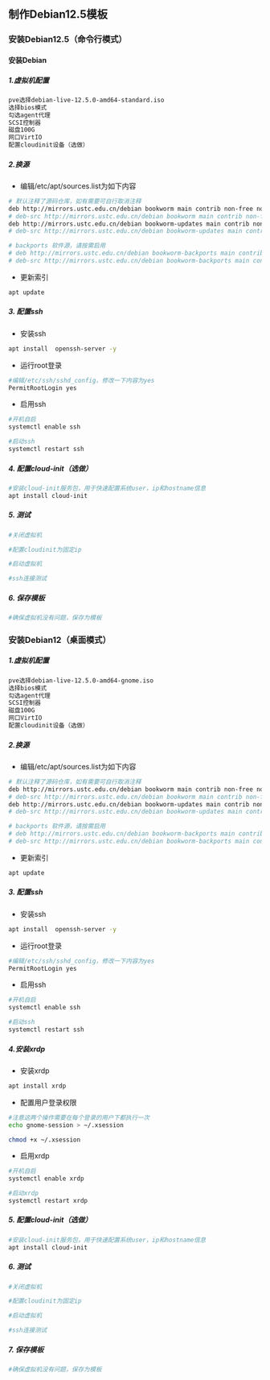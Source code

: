 ## 制作Debian12.5模板

### 安装Debian12.5（命令行模式）

#### 安装Debian

##### 1.虚拟机配置

```bash
pve选择debian-live-12.5.0-amd64-standard.iso
选择bios模式
勾选agent代理
SCSI控制器
磁盘100G
网口VirtIO
配置cloudinit设备（选做）
```

##### 2.换源

* 编辑/etc/apt/sources.list为如下内容 

```bash
# 默认注释了源码仓库，如有需要可自行取消注释
deb http://mirrors.ustc.edu.cn/debian bookworm main contrib non-free non-free-firmware
# deb-src http://mirrors.ustc.edu.cn/debian bookworm main contrib non-free non-free-firmware
deb http://mirrors.ustc.edu.cn/debian bookworm-updates main contrib non-free non-free-firmware
# deb-src http://mirrors.ustc.edu.cn/debian bookworm-updates main contrib non-free non-free-firmware

# backports 软件源，请按需启用
# deb http://mirrors.ustc.edu.cn/debian bookworm-backports main contrib non-free non-free-firmware
# deb-src http://mirrors.ustc.edu.cn/debian bookworm-backports main contrib non-free non-free-firmware
```

* 更新索引

```bash
apt update
```

##### 3. 配置ssh

* 安装ssh

```bash
apt install  openssh-server -y
```

* 运行root登录

```bash
#编辑/etc/ssh/sshd_config，修改一下内容为yes
PermitRootLogin yes
```

* 启用ssh

```bash
#开机自启
systemctl enable ssh

#启动ssh
systemctl restart ssh
```

##### 4. 配置cloud-init（选做）

```bash
#安装cloud-init服务包，用于快速配置系统user，ip和hostname信息
apt install cloud-init
```

##### 5. 测试

```bash
#关闭虚拟机

#配置cloudinit为固定ip

#启动虚拟机

#ssh连接测试
```

##### 6. 保存模板

```bash
#确保虚拟机没有问题，保存为模板
```

### 安装Debian12（桌面模式）

##### 1.虚拟机配置

```bash
pve选择debian-live-12.5.0-amd64-gnome.iso
选择bios模式
勾选agent代理
SCSI控制器
磁盘100G
网口VirtIO
配置cloudinit设备（选做）
```

##### 2.换源

* 编辑/etc/apt/sources.list为如下内容 

```bash
# 默认注释了源码仓库，如有需要可自行取消注释
deb http://mirrors.ustc.edu.cn/debian bookworm main contrib non-free non-free-firmware
# deb-src http://mirrors.ustc.edu.cn/debian bookworm main contrib non-free non-free-firmware
deb http://mirrors.ustc.edu.cn/debian bookworm-updates main contrib non-free non-free-firmware
# deb-src http://mirrors.ustc.edu.cn/debian bookworm-updates main contrib non-free non-free-firmware

# backports 软件源，请按需启用
# deb http://mirrors.ustc.edu.cn/debian bookworm-backports main contrib non-free non-free-firmware
# deb-src http://mirrors.ustc.edu.cn/debian bookworm-backports main contrib non-free non-free-firmware
```

* 更新索引

```bash
apt update
```

##### 3. 配置ssh

* 安装ssh

```bash
apt install  openssh-server -y
```

* 运行root登录

```bash
#编辑/etc/ssh/sshd_config，修改一下内容为yes
PermitRootLogin yes
```

* 启用ssh

```bash
#开机自启
systemctl enable ssh

#启动ssh
systemctl restart ssh
```
##### 4.安装xrdp

* 安装xrdp

```bash
apt install xrdp
```

* 配置用户登录权限

```bash
#注意这两个操作需要在每个登录的用户下都执行一次
echo gnome-session > ~/.xsession

chmod +x ~/.xsession
```

* 启用xrdp

```bash
#开机自启
systemctl enable xrdp

#启动xrdp
systemctl restart xrdp
```



##### 5. 配置cloud-init（选做）

```bash
#安装cloud-init服务包，用于快速配置系统user，ip和hostname信息
apt install cloud-init
```

##### 6. 测试

```bash
#关闭虚拟机

#配置cloudinit为固定ip

#启动虚拟机

#ssh连接测试
```

##### 7. 保存模板

```bash
#确保虚拟机没有问题，保存为模板
```
